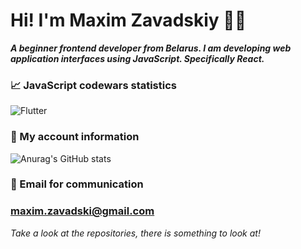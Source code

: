 # Hi! I'm Maxim Zavadskiy 👨‍💻

***A beginner frontend developer from Belarus. I am developing web application interfaces using JavaScript. Specifically React.***

### 📈 JavaScript codewars statistics
![Flutter](https://www.codewars.com/users/EvilTT/badges/large) 

### 📄 My account information
![Anurag's GitHub stats](https://github-readme-stats.vercel.app/api?username=EvilTT&show_icons=true&theme=tokyonight)

### 📩 Email for communication
### maxim.zavadski@gmail.com

*Take a look at the repositories, there is something to look at!*
